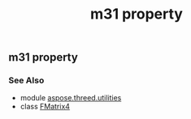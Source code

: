 ﻿---
title: m31 property
second_title: Aspose.3D for Python via .NET API References
description: 
type: docs
weight: 200
url: /python-net/aspose.threed.utilities/fmatrix4/m31/
is_root: false
---

## m31 property


### See Also
* module [aspose.threed.utilities](../../)
* class [FMatrix4](/3d/python-net/aspose.threed.utilities/fmatrix4)
